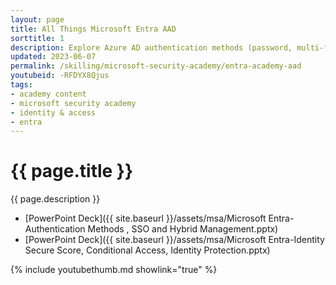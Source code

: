 ```yaml
---
layout: page
title: All Things Microsoft Entra AAD
sorttitle: 1
description: Explore Azure AD authentication methods (password, multi-factor, certificate-based. Learn about Single Sign-On (SSO) and Hybrid Identity, which empowers organizations to extend their on-premises Active Directory environment to Azure AD. Another focus of the session is on Azure AD Identity Secure Score, Conditional Access, and Identity Protection, which are vital tools for securing user identities and access to resources in the cloud.
updated: 2023-06-07
permalink: /skilling/microsoft-security-academy/entra-academy-aad
youtubeid: -RFDYX8Qjus
tags: 
- academy content
- microsoft security academy
- identity & access
- entra
---
```


# {{ page.title }}

{{ page.description }}

* [PowerPoint Deck]({{ site.baseurl }}/assets/msa/Microsoft Entra-Authentication Methods , SSO and Hybrid Management.pptx)
* [PowerPoint Deck]({{ site.baseurl }}/assets/msa/Microsoft Entra-Identity Secure Score, Conditional Access, Identity Protection.pptx)

{% include youtubethumb.md showlink="true" %}